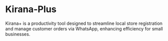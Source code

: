 # Kirana-Plus
Kirana+ is a productivity tool designed to streamline local store registration and manage customer orders via WhatsApp, enhancing efficiency for small businesses.

